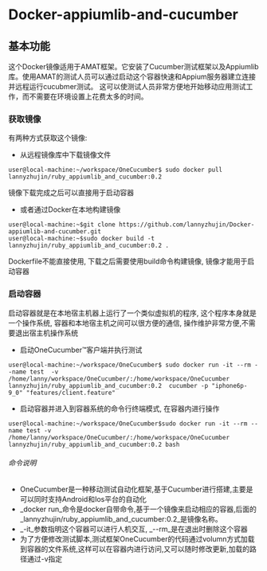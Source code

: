 # Docker-appiumlib-and-cucumber

## 基本功能
这个Docker镜像适用于AMAT框架。它安装了Cucumber测试框架以及Appiumlib库。使用AMAT的测试人员可以通过启动这个容器快速和Appium服务器建立连接并远程运行cucubmer测试。
这可以使测试人员非常方便地开始移动应用测试工作，而不需要在环境设置上花费太多的时间。

### 获取镜像

 有两种方式获取这个镜像:

* 从远程镜像库中下载镜像文件
```
user@local-machine:~/workspace/OneCucumber$ sudo docker pull lannyzhujin/ruby_appiumlib_and_cucumber:0.2
```
镜像下载完成之后可以直接用于启动容器

* 或者通过Docker在本地构建镜像
````
user@local-machine:~$git clone https://github.com/lannyzhujin/Docker-appiumlib-and-cucumber.git
user@local-machine:~$sudo docker build -t lannyzhujin/ruby_appiumlib_and_cucumber:0.2 .
````
Dockerfile不能直接使用, 下载之后需要使用build命令构建镜像, 镜像才能用于启动容器

### 启动容器
启动容器就是在本地宿主机器上运行了一个类似虚拟机的程序, 这个程序本身就是一个操作系统, 容器和本地宿主机之间可以很方便的通信, 操作维护非常方便,不需要退出宿主机操作系统

* 启动OneCucumber™客户端并执行测试
```
user@local-machine:~/workspace/OneCucumber$ sudo docker run -it --rm --name test  -v /home/lanny/workspace/OneCucumber/:/home/workspace/OneCucumber lannyzhujin/ruby_appiumlib_and_cucumber:0.2  cucumber -p "iphone6p-9_0" "features/client.feature"
```
* 启动容器并进入到容器系统的命令行终端模式, 在容器内进行操作
```
user@local-machine:~/workspace/OneCucumber$sudo docker run -it --rm --name test -v /home/lanny/workspace/OneCucumber/:/home/workspace/OneCucumber lannyzhujin/ruby_appiumlib_and_cucumber:0.2 bash
```
###### 命令说明

- OneCucumber是一种移动测试自动化框架,基于Cucumber进行搭建,主要是可以同时支持Android和Ios平台的自动化
- _docker run_命令是docker自带命令,基于一个镜像来启动相应的容器,后面的_lannyzhujin/ruby_appiumlib_and_cucumber:0.2_是镜像名称。
- _-it_参数指明这个容器可以进行人机交互, _--rm_是在退出时删除这个容器
- 为了方便修改测试脚本,测试框架OneCucumber的代码通过volumn方式加载到容器的文件系统,这样可以在容器内进行访问,又可以随时修改更新,加载的路径通过-v指定
